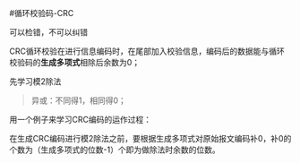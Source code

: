 #循环校验码-CRC

可以检错，不可以纠错

CRC循环校验在进行信息编码时，在尾部加入校验信息，编码后的数据能与循环校验码的**生成多项式**相除后余数为0；

先学习模2除法

> 异或：不同得1，相同得0；



用一个例子来学习CRC编码的运作过程：



在生成CRC编码进行模2除法之前，要根据生成多项式对原始报文编码补0，补0的个数为（生成多项式的位数-1）个即为做除法时余数的位数。